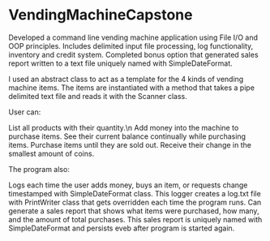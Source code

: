 # VendingMachineCapstone
Developed a command line vending machine application using File I/O and OOP principles. Includes delimited input file processing, log functionality, inventory and credit system.  Completed bonus option that generated sales report written to a text file uniquely named with SimpleDateFormat.

I used an abstract class to act as a template for the 4 kinds of vending machine items. The items are instantiated with a method that takes a pipe delimited text file and reads it with the Scanner class.

User can:

List all products with their quantity.\n
Add money into the machine to purchase items.
See their current balance continually while purchasing items.
Purchase items until they are sold out.
Receive their change in the smallest amount of coins.

The program also:

Logs each time the user adds money, buys an item, or requests change timestamped with SimpleDateFormat class.
This logger creates a log.txt file with PrintWriter class that gets overridden each time the program runs.
Can generate a sales report that shows what items were purchased, how many, and the amount of total purchases.
This sales report is uniquely named with SimpleDateFormat and persists eveb after program is started again.
